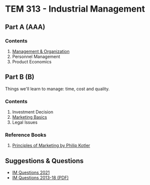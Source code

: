 # TEM 313 - Industrial Management

## Part A (AAA)

### Contents

1. [Management & Organization](./part-a/1-management-organization.md)
2. Personnel Management
3. Product Economics

## Part B (B)

Things we'll learn to manage: time, cost and quality.

### Contents

1. Investment Decision
2. [Marketing Basics](./part-b/2-marketing-basics.md)
3. Legal Issues

### Reference Books

1. [Principles of Marketing by Philip Kotler](https://www.goodreads.com/book/show/74280.Principles_of_Marketing)

## Suggestions & Questions

- [IM Questions 2021](./questions/IM-questions-2021.md)
- [IM Questions 2013-18 (PDF)](./questions/IM-questions-2013-18.pdf)
